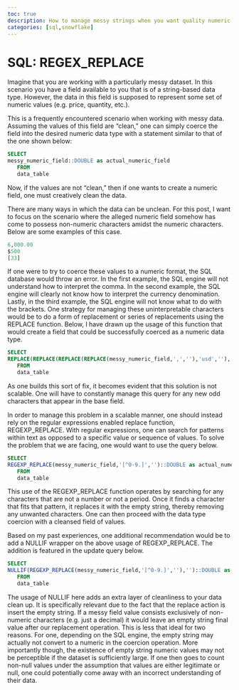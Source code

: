 ```yaml
---
toc: true
description: How to manage messy strings when you want quality numeric data.
categories: [sql,snowflake]
---
```


# SQL: REGEX_REPLACE

Imagine that you are working with a particularly messy dataset. In this scenario you have a field available to you that is of a string-based data type. However, the data in this field is supposed to represent some set of numeric values (e.g. price, quantity, etc.).  

This is a frequently encountered scenario when working with messy data. Assuming the values of this field are “clean,” one can simply coerce the field into the desired numeric data type with a statement similar to that of the one shown below:  

```sql
SELECT
messy_numeric_field::DOUBLE as actual_numeric_field
   FROM
   data_table
```

Now, if the values are not “clean,” then if one wants to create a numeric field, one must creatively clean the data.

There are many ways in which the data can be unclean. For this post, I want to focus on the scenario where the alleged numeric field somehow has come to possess non-numeric characters amidst the numeric characters. Below are some examples of this case.

```sql
6,000.00
$500
[33]
```

If one were to try to coerce these values to a numeric format, the SQL database would throw an error. In the first example, the SQL engine will not understand how to interpret the comma. In the second example, the SQL engine will clearly not know how to interpret the currency denomination. Lastly, in the third example, the SQL engine will not know what to do with the brackets.
One strategy for managing these uninterpretable characters would be to do a form of replacement or series of replacements using the REPLACE function. Below, I have drawn up the usage of this function that would create a field that could be successfully coerced as a numeric data type.

```sql
SELECT
REPLACE(REPLACE(REPLACE(REPLACE(messy_numeric_field,',',''),'usd',''),'[',''),']','')::DOUBLE as actual_numeric_field
   FROM
   data_table
```

As one builds this sort of fix, it becomes evident that this solution is not scalable. One will have to constantly manage this query for any new odd characters that appear in the base field.

In order to manage this problem in a scalable manner, one should instead rely on the regular expressions enabled replace function, REGEXP_REPLACE. With regular expressions, one can search for patterns within text as opposed to a specific value or sequence of values. To solve the problem that we are facing, one would want to use the query below.

```sql
SELECT
REGEXP_REPLACE(messy_numeric_field,'[^0-9.]','')::DOUBLE as actual_numeric_field
   FROM
   data_table
```

This use of the REGEXP_REPLACE function operates by searching for any characters that are not a number or not a period. Once it finds a character that fits that pattern, it replaces it with the empty string, thereby removing any unwanted characters. One can then proceed with the data type coercion with a cleansed field of values.

Based on my past experiences, one additional recommendation would be to add a NULLIF wrapper on the above usage of REGEXP_REPLACE. The addition is featured in the update query below.

```sql
SELECT
NULLIF(REGEXP_REPLACE(messy_numeric_field,'[^0-9.]',''),'')::DOUBLE as actual_numeric_field
   FROM
   data_table
```

The usage of NULLIF here adds an extra layer of cleanliness to your data clean up. It is specifically relevant due to the fact that the replace action is insert the empty string. If a messy field value consists exclusively of non-numeric characters (e.g. just a decimal) it would leave an empty string final value after our replacement operation. This is less that ideal for two reasons. For one, depending on the SQL engine, the empty string may actually not convert to a numeric in the coercion operation. More importantly though, the existence of empty string numeric values may not be perceptible if the dataset is sufficiently large. If one then goes to count non-null values under the assumption that values are either legitimate or null, one could potentially come away with an incorrect understanding of their data.
